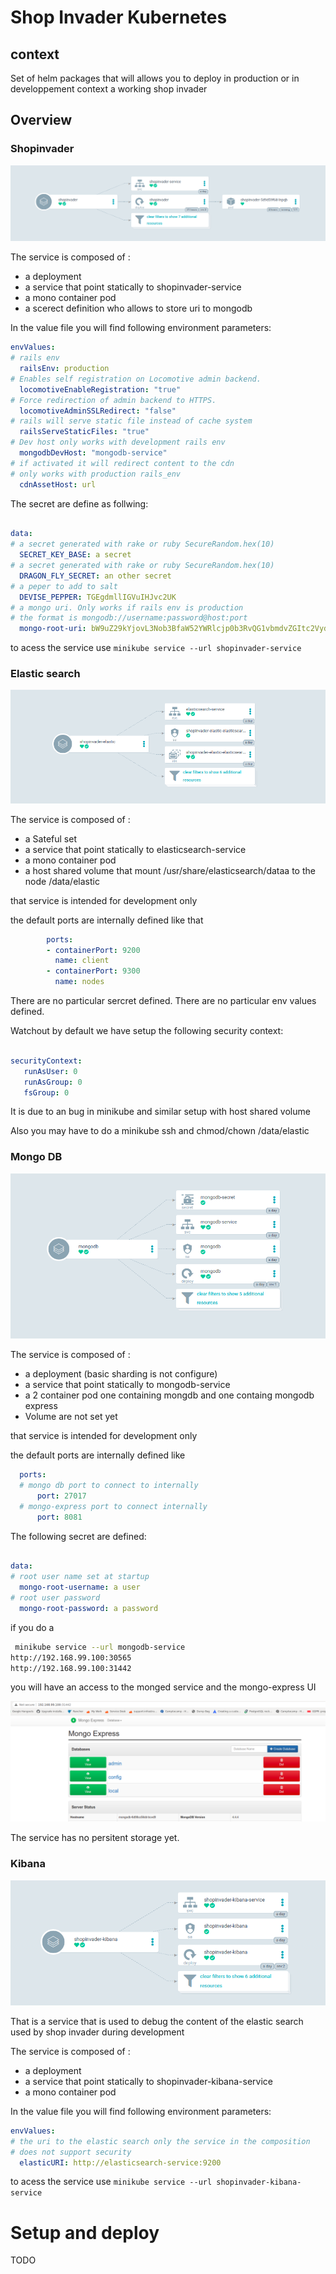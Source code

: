 
# Shop Invader Kubernetes

## context

Set of helm packages that will allows you to deploy in production or in developpement context a working shop invader

## Overview

### Shopinvader


![shopinvader overview](doc/images/argo_shopinvader.png)

The service is composed of :
* a deployment
* a service that point statically to shopinvader-service
* a mono container pod
* a scerect definition who allows to store uri to mongodb

In the value file you will find following environment parameters:
``` yaml
envValues:
# rails env
  railsEnv: production
# Enables self registration on Locomotive admin backend.
  locomotiveEnableRegistration: "true"
# Force redirection of admin backend to HTTPS.
  locomotiveAdminSSLRedirect: "false"
# rails will serve static file instead of cache system
  railsServeStaticFiles: "true"
# Dev host only works with development rails env
  mongodbDevHost: "mongodb-service"
# if activated it will redirect content to the cdn
# only works with production rails_env
  cdnAssetHost: url
```

The secret are define as follwing:
``` yaml

data:
# a secret generated with rake or ruby SecureRandom.hex(10)
  SECRET_KEY_BASE: a secret
# a secret generated with rake or ruby SecureRandom.hex(10)
  DRAGON_FLY_SECRET: an other secret
# a peper to add to salt
  DEVISE_PEPPER: TGEgdmllIGVuIHJvc2UK
# a mongo uri. Only works if rails env is production
# the format is mongodb://username:password@host:port
  mongo-root-uri: bW9uZ29kYjovL3Nob3BfaW52YWRlcjp0b3RvQG1vbmdvZGItc2VydmljZToyNzAxNwo=
```

to acess the service use `minikube service --url shopinvader-service`

### Elastic search


![elastic overview](doc/images/argo_elasticsearch.png)

The service is composed of :
* a Sateful set
* a service that point statically to elasticsearch-service
* a mono container pod
* a host shared volume that mount /usr/share/elasticsearch/dataa to the node /data/elastic

that service is intended for development only

the default ports are internally defined like that
``` yaml
        ports:
        - containerPort: 9200
          name: client
        - containerPort: 9300
          name: nodes
```

There are no particular sercret defined.
There are no particular env values defined.

Watchout by default we have setup the following security context:
``` yaml

securityContext:
   runAsUser: 0
   runAsGroup: 0
   fsGroup: 0
```

It is due to an bug in minikube and similar setup with host shared volume

Also you may have to do a minikube ssh and chmod/chown /data/elastic


### Mongo DB


![mongodb overview](doc/images/argo_mongodb.png)

The service is composed of :
* a deployment (basic sharding is not configure)
* a service that point statically to mongodb-service
* a 2 container pod one containing mongdb and one containg mongodb express
* Volume are not set yet

that service is intended for development only

the default ports are internally defined like
``` yaml
  ports:
  # mongo db port to connect to internally
      port: 27017
  # mongo-express port to connect internally
      port: 8081

```

The following secret are defined:

``` yaml

data:
# root user name set at startup
  mongo-root-username: a user
# root user password
  mongo-root-password: a password
```

if you do a
``` bash
 minikube service --url mongodb-service
http://192.168.99.100:30565
http://192.168.99.100:31442
```

you will have an access to the monged service and the mongo-express UI

![mongo ui](doc/images/mongo_express_ui.png)

The service has no persitent storage yet.

### Kibana


![shopinvader kibana overview](doc/images/argo_kibana.png)

That is a service that is used to debug the content of the elastic search used by shop invader during development

The service is composed of :
* a deployment
* a service that point statically to shopinvader-kibana-service
* a mono container pod

In the value file you will find following environment parameters:
``` yaml
envValues:
# the uri to the elastic search only the service in the composition
# does not support security
  elasticURI: http://elasticsearch-service:9200
```
to acess the service use `minikube service --url shopinvader-kibana-service`


# Setup and deploy
TODO